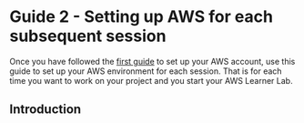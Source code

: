 # Guide 2 - Setting up AWS for each subsequent session

Once you have followed the [first guide](./guide1.md) to set up your AWS account, use this guide to set up your AWS environment for each session. That is for each time you want to work on your project and you start your AWS Learner Lab.

## Introduction

